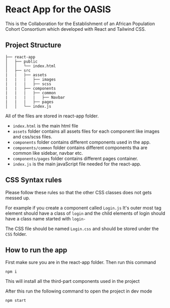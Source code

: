 # React App for the OASIS

This is the Collaboration for the Establishment of an African Population Cohort Consortium which developed with React and Tailwind CSS.

## Project Structure
```
├── react-app 
│   ├── public
│   │   └── index.html
│   ├── src
|   |   ├── assets
|   |   |   ├── images
|   |   |   ├── scss
|   |   ├── components 
|   |   |   ├── common
|   |   |   |   ├── Navbar
|   |   |   ├── pages
│   │   └── index.js
```

All of the files are stored in react-app folder.

- `index.html` is the main html file
- `assets` folder contains all assets files for each component like images and css/scss files.
- `components` folder contains different components used in the app.
- `components/common` folder contains different components tha are common like sidebar, navbar etc.
- `components/pages` folder contains different pages container.
- `index.js` is the main javaScript file needed for the react-app.

## CSS Syntax rules
Please follow these rules so that the other CSS classes does not gets messed up.

For example if you create a component called `Login.js` It's outer most tag element should have a class of `login` and the child elements of login should have a class name started with `login-`

The CSS file should be named `Login.css` and should be stored under the `CSS` folder.

## How to run the app

First make sure you are in the react-app folder. Then run this command

```
npm i
```
This will install all the third-part components used in the project

After this run the following command to open the project in dev mode
```
npm start
```

